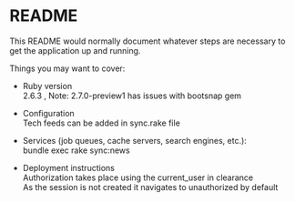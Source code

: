 # README

This README would normally document whatever steps are necessary to get the
application up and running.

Things you may want to cover:

* Ruby version <br>
      2.6.3 , Note: 2.7.0-preview1 has issues with bootsnap gem

* Configuration <br>
      Tech feeds can be added in sync.rake file

* Services (job queues, cache servers, search engines, etc.):<br>
      bundle exec rake sync:news

* Deployment instructions
      <br>Authorization takes place using the current_user in clearance 
      <br>As the session is not created it navigates to unauthorized by default
      
      
